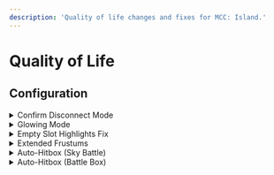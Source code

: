 ```yaml
---
description: 'Quality of life changes and fixes for MCC: Island.'
---
```


# Quality of Life

## Configuration

<details>

<summary>Confirm Disconnect Mode</summary>

Controls the behavior of the confirm disconnect screen.

![](../.gitbook/assets/2022-11-05\_14.43.42.png)

**Type:** Confirm Disconnect Mode\
**Default:** In Game\
**Values:** Off, In Game, On Server

</details>

<details>

<summary>Glowing Mode</summary>

Controls the how glowing behaves on MCC: Island.

**Type:** Glowing Mode\
**Default:** Default\
**Values:** Default, Disabled, Disabled for Players

</details>

<details>

<summary>Empty Slot Highlights Fix</summary>

Fixes slot highlights appearing in empty slots. Makes custom UIs look better.

**Type:** boolean\
**Default:** true

</details>

<details>

<summary>Extended Frustums</summary>

Extends the visibility bounding box on Armor Stands, Item Frames, and Paintings to fix model culling issues.

**Type:** boolean\
**Default:** true

</details>

<details>

<summary>Auto-Hitbox (Sky Battle)</summary>

Automatically enables hitboxes in Sky Battle.

**Type:** boolean\
**Default:** false

</details>

<details>

<summary>Auto-Hitbox (Battle Box)</summary>

Automatically enables hitboxes in Battle Box.

**Type:** boolean\
**Default:** false

</details>
